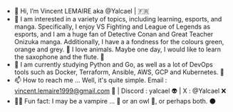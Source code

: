 - 🐰 Hi, I’m Vincent LEMAIRE aka @Yalcael | 🇫🇷
- 💚 I am interested in a variety of topics, including learning, esports, and manga. Specifically, I enjoy VS Fighting and League of Legends as esports, and I am a huge fan of Detective Conan and Great Teacher Onizuka manga. Additionally, I have a a fondness for the colours green, orange and grey. 🧡 I love animals. Maybe one day, I would like to learn the saxophone and the flute. 🎷
- 🧠 I am currently studying Python and Go, as well as a lot of DevOps tools such as Docker, Terraform, Ansible, AWS, GCP and Kubernetes. 🤔
- 📫 How to reach me ... Well, it's quite simple. Email : vincent.lemaire1999@gmail.com 📧 | Discord : yalcael 👽 | X : @Yalcael ❌
- 🕵️‍♂️ Fun fact: I may be a vampire ... 🧛 or an owl 🦉, or perhaps both. 🌑
<!---
Yalcael/Yalcael is a ✨ special ✨ repository because its `README.md` (this file) appears on your GitHub profile.
You can click the Preview link to take a look at your changes.
--->

